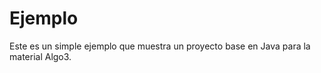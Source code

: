 Ejemplo
==========

Este es un simple ejemplo que muestra un proyecto base en Java para la material Algo3.
